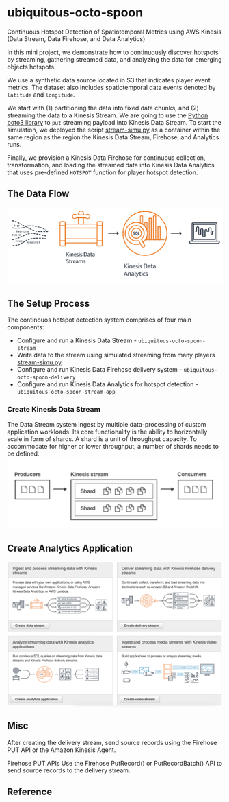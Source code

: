 # ubiquitous-octo-spoon
Continuous Hotspot Detection of Spatiotemporal Metrics using AWS Kinesis (Data Stream, Data Firehose, and Data Analytics)

In this mini project, we demonstrate how to continuously discover hotspots by streaming, gathering streamed data, and analyzing the data for emerging objects hotspots.
  
We use a synthetic data source located in S3 that indicates player event metrics. The dataset also includes spatiotemporal data events denoted by `latitude` and `longitude`. 

We start with (1) partitioning the data into fixed data chunks, and (2) streaming the data to a Kinesis Stream. We are going to use the [Python boto3 library](https://boto3.readthedocs.io/en/latest/reference/services/kinesis.html) to `put` streaming payload into Kinesis Data Stream. To start the simulation, we deployed the script [stream-simu.py](https://github.com/yahavb/ubiquitous-octo-spoon/blob/master/stream-simu.py) as a container within the same region as the region the Kinesis Data Stream, Firehose, and Analytics runs. 

Finally, we provision a Kinesis Data Firehose for continuous collection, transformation, and loading the streamed data into Kinesis Data Analytics that uses pre-defined `HOTSPOT` function for player hotspot detection. 

## The Data Flow
![alt text](https://github.com/yahavb/ubiquitous-octo-spoon/blob/master/data-flow.png)

## The Setup Process 
The continouos hotspot detection system comprises of four main components:
* Configure and run a Kinesis Data Stream - `ubiquitous-octo-spoon-stream`
* Write data to the stream using simulated streaming from many players [stream-simu.py](https://github.com/yahavb/ubiquitous-octo-spoon/blob/master/stream-simu.py). 
* Configure and run Kinesis Data Firehose delivery system - `ubiquitous-octo-spoon-delivery`
* Configure and run Kinesis Data Analytics for hotspot detection - `ubiquitous-octo-spoon-stream-app`

### Create Kinesis Data Stream
The Data Stream system ingest by multiple data-processing of custom application workloads. Its core functionality is the ability to horizontally scale in form of shards. A shard is a unit of throughput capacity. To accommodate for higher or lower throughput, a number of shards needs to be defined. 
![alt text](https://github.com/yahavb/ubiquitous-octo-spoon/blob/master/data-stream.png)


## Create Analytics Application
![alt text](https://github.com/yahavb/ubiquitous-octo-spoon/blob/master/create-analytics-app.png)




## Misc
After creating the delivery stream, send source records using the Firehose PUT API or the Amazon Kinesis Agent.

Firehose PUT APIs
Use the Firehose PutRecord() or PutRecordBatch() API to send source records to the delivery stream.




## Reference
